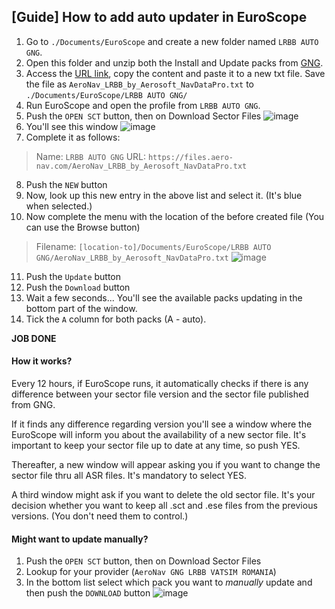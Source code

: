 ## [Guide] How to add auto updater in EuroScope

1. Go to ```./Documents/EuroScope``` and create a new folder named ```LRBB AUTO GNG```.
2. Open this folder and unzip both the Install and Update packs from [GNG](https://files.aero-nav.com/LRBB).
3. Access the [URL link](https://files.aero-nav.com/AeroNav_LRBB_by_Aerosoft_NavDataPro.txt), copy the content and paste it to a new txt file. Save the file as ```AeroNav_LRBB_by_Aerosoft_NavDataPro.txt``` to ```./Documents/EuroScope/LRBB AUTO GNG/```
4. Run EuroScope and open the profile from ```LRBB AUTO GNG```. 
5. Push the ```OPEN SCT``` button, then on Download Sector Files
![image][first]
6. You'll see this window
![image][before]
7. Complete it as follows:
> Name: ```LRBB AUTO GNG```
> URL: ```https://files.aero-nav.com/AeroNav_LRBB_by_Aerosoft_NavDataPro.txt```
8. Push the ```NEW``` button
9. Now, look up this new entry in the above list and select it. (It's blue when selected.)
10. Now complete the menu with the location of the before created file (You can use the Browse button)
> Filename: ```[location-to]/Documents/EuroScope/LRBB AUTO GNG/AeroNav_LRBB_by_Aerosoft_NavDataPro.txt```
![image][after]
11. Push the ```Update``` button
12. Push the ```Download``` button
13. Wait a few seconds... You'll see the available packs updating in the bottom part of the window. 
14. Tick the ```A``` column for both packs (A - auto).

**JOB DONE**

#### How it works?

Every 12 hours, if EuroScope runs, it automatically checks if there is any difference between your sector file version and the sector file published from GNG.

If it finds any difference regarding version you'll see a window where the EuroScope will inform you about the availability of a new sector file. It's important to keep your sector file up to date at any time, so push YES. 

Thereafter, a new window will appear asking you if you want to change the sector file thru all ASR files. It's mandatory to select YES.

A third window might ask if you want to delete the old sector file. It's your decision whether you want to keep all .sct and .ese files from the previous versions. (You don't need them to control.)

#### Might want to update manually?

1. Push the ```OPEN SCT``` button, then on Download Sector Files
2. Lookup for your provider (```AeroNav GNG LRBB VATSIM ROMANIA```)
3. In the bottom list select which pack you want to *manually* update and then push the ```DOWNLOAD``` button
![image][manual]

[first]: ../../images/euroscope-download-sector-files-menu.png
[before]: ../../images/euroscope-dsfp.png
[after]: ../../images/euroscope-auto-updater-completed.png
[manual]: ../../images/euroscope-auto-but-manual.png